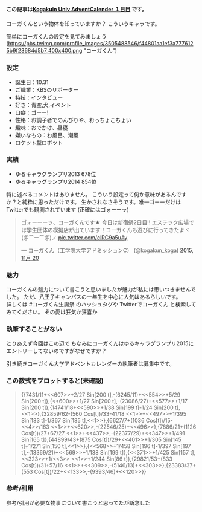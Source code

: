 #### この記事は[Kogakuin Univ AdventCalender １日目](http://www.adventar.org/calendars/963) です。

コーガくんという物体を知っていますか？
こういうキャラです。

簡単にコーガくんの設定を見てみましょう  
(https://pbs.twimg.com/profile_images/3505488546/f44801aa1ef3a7776125b9f23684d5b7_400x400.png "コーガくん")
### 設定
- 誕生日：10.31
- ご職業：KBSのリポーター
- 特技：インタビュー
- 好き：青空,犬,イベント
- 口癖：ゴーー!
- 性格：お調子者でのんびりや、おっちょこちょい
- 趣味：おでかけ、昼寝
- 嫌いなもの：お風呂、潮風
- ロケット型ロボット

### 実績
- ゆるキャラグランプリ2013 678位
- ゆるキャラグランプリ2014 854位

特に述べるコメントはありません。
こういう設定って何か意味があるんですか？と純粋に思っただけです。
生かされなさそうです。唯一ゴーーだけはTwitterでも観測されています
(正確にはゴォーーッ)  

<blockquote class="twitter-tweet" lang="ja"><p lang="ja" dir="ltr">ゴォーーーッ、コーガくんです★ 今日は新宿祭2日目!! エステック広場では学生団体の模擬店が出ています！コーガくんも遊びに行ってきたよヾ(＠⌒ー⌒＠)ノ <a href="https://t.co/clRC9a5uAy">pic.twitter.com/clRC9a5uAy</a></p>&mdash; コーガくん（工学院大学アドミッションC） (@kogakun_koga) <a href="https://twitter.com/kogakun_koga/status/667551459966234624">2015, 11月 20</a></blockquote> <script async src="//platform.twitter.com/widgets.js" charset="utf-8"></script>


### 魅力
コーガくんの魅力について書こうと思いましたが魅力が私には思いつきませんでした。
ただ、八王子キャンパスの一年生を中心に人気はあるらしいです。  
詳しくは #コーガくん生誕祭 のハッシュタグや Twitterでコーガくん と検索してみてください。
その愛は狂気か狂喜か

### 執筆することがない
とりあえず今回はこの辺で
ちなみにコーガくんはゆるキャラグランプリ2015にエントリーしてないのですがなぜですか？

<!--
### じゃあ何書くのか
一応、私は情報学部に所属しているので情報系の内容でも書きたいと思います。  
内容は既出/既知/既存の繰り返しなので新規性は皆無です。ご了承ください。

友達のいないオタク大学にとって数学の答え合わせほど自信のないものはありません。  
果たしてこれで合ってるのか。  
本当に合っているのか。  
そういう不安でたまらない人も多い筈です。  
そこで答え合わせをしてくれる心強い仲間がいます。
知っている人もご存知

　＿人人 人人＿  
＞[wolframalpha](http://www.wolframalpha.com)＜  
　￣Y^Y^Y^Y￣

WolframAlphaという最高の友人がいることにより  
僕らは大学の講義レベルの数学なら大抵解答を導いてもらえる。  

✌('ω'✌ )三✌('ω')✌三( ✌'ω')✌   
  
ここまで書いたけど飽きたので一旦投稿する。-->

引き続きコーガくん大学アドベントカレンダーの執筆者は募集中です。


### この数式をプロットすると(未確認)  
>{{7431/11+<<607>>+2/27 Sin[200 t],-(6245/11)+<<554>>+5/29 Sin[200 t]},{<<600>>+1/27 Sin[200 t],-(23086/27)+<<577>>+1/17 Sin[200 t]},{14741/18+<<590>>+1/38 Sin[199 t]-1/24 Sin[200 t],<<1>>},{32859/62-(560 Cos[t])/33-41/18 <<1>>+<<497>>+1/395 Sin[183 t]-1/367 Sin[185 t],<<1>>},{6627/7+(1036 Cos[t])/15-<<4>>/163 <<1>>+<<620>>,-(22546/25)+<<496>>},{7886/21+(1126 Cos[t])/27+67/27 <<1>>+<<437>>,-(22377/29)+<<347>>+1/491 Sin[165 t]},{44899/43+(875 Cos[t])/29+<<401>>+1/305 Sin[145 t]+1/271 Sin[150 t],<<1>>},{<<568>>+1/458 Sin[196 t]-1/397 Sin[197 t],-(13369/21)+<<569>>+1/138 Sin[199 t]},{<<371>>+1/425 Sin[157 t],<<323>>+1/<<3>> <<1>>+1/244 Sin[86 t]},{29821/53+(833 Cos[t])/31+57/16 <<1>>+<<309>>,-(5146/13)+<<303>>},{23383/37+(553 Cos[t])/22+<<133>>,-(9393/46)+<<120>>}}

### 参考/引用  
参考/引用が必要な物事について書こうと思ってたが断念した
